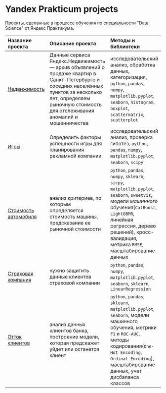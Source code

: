 # Yandex Prakticum projects

Проекты, сделанные в процессе обучения по специальности "Data Science" от Яндекс Практикума.
 
| Название проекта | Описание проекта | Методы и библиотеки
| :--------------- | :--------------- | :----------
|[Недвижимость](https://github.com/shift-13/yandex_prakticum_projects/tree/main/apartments_for_sale) | Данные сервиса Яндекс.Недвижимость — архив объявлений о продаже квартир в Санкт-Петербурге и соседних населённых пунктов за несколько лет, определяем рыночную стоимость для отслеживания аномалий и мошенничества |исследовательский анализ, обработка данных, категоризация, `python`, `pandas`, `numpy`, `matplotlib.pyplot`, `seaborn`, `histogram`, `boxplot`, `scattermatrix`, `scatterplot`
|[Игры](https://github.com/shift-13/yandex_prakticum_projects/tree/main/games) | Определить факторы успешности игры для планирования рекламной компании |исследовательский анализ, проверка гипотез, `python`, `pandas`, `numpy`, `matplotlib.pyplot`, `seaborn`, `scipy`
|[Стоимость автомобиля](https://github.com/shift-13/yandex_prakticum_projects/tree/main/autos) | анализ критериев, по которым определяется стоимость машины, предсказание ее рыночной стоимости  | `python`, `pandas`, `numpy`, `sklearn`, `sicpy`, `matplotlib.pyplot`, `seaborn`, `sweetviz`, модели *машинного обучения*(`CatBoost`, `LightGBMR`, линейная регрессия, дерево решений), кросс-валидация, метрика `RMSE`, масштабирование данных
|[Страховая компания](https://github.com/shift-13/yandex_prakticum_projects/tree/main/insurance_company)| нужно защитить данные клиентов страховой компании | `python`, `pandas`, `numpy`, `matplotlib.pyplot`, `seaborn`, `sklearn`, `LinearRegression`
|[Отток клиентов](https://github.com/shift-13/yandex_prakticum_projects/tree/main/loss_of_customers)|анализ данных клиентов банка, построение модели, которая предскажет уйдет или останется клиент |`python`, `pandas`, `sklearn`, `matplotlib.pyplot`, `seaborn`, модели машинного обучения, метрики `F1` и `ROC-AUC`, методы кодирования(`One-Hot Encoding`, `Ordinal Encoding`), масштабирование данных, учет дисбаланса классов
